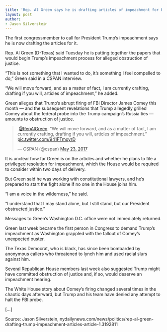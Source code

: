 ```yaml
---
title: 'Rep. Al Green says he is drafting articles of impeachment for President Trump'
layout: post
author:
- Jason Silverstein
---
```


The first congressmember to call for President Trump’s impeachment says he is now drafting the articles for it.

Rep. Al Green (D-Texas) said Tuesday he is putting together the papers that would begin Trump’s impeachment process for alleged obstruction of justice.

“This is not something that I wanted to do, it’s something I feel compelled to do,” Green said in a CSPAN interview.

“We will move forward, and as a matter of fact, I am currently crafting, drafting if you will, articles of impeachment,” he added.

Green alleges that Trump’s abrupt firing of FBI Director James Comey this month — and the subsequent revelations that Trump allegedly grilled Comey about the federal probe into the Trump campaign’s Russia ties — amounts to obstruction of justice.

<blockquote class="twitter-tweet"><p lang="en" dir="ltr">.<a href="https://twitter.com/RepAlGreen?ref_src=twsrc%5Etfw">@RepAlGreen</a>: “We will move forward, and as a matter of fact, I am currently crafting, drafting if you will, articles of impeachment.” <a href="https://t.co/941FTmoyrD">pic.twitter.com/941FTmoyrD</a></p>&mdash; CSPAN (@cspan) <a href="https://twitter.com/cspan/status/867014128266858498?ref_src=twsrc%5Etfw">May 23, 2017</a></blockquote> <script async src="https://platform.twitter.com/widgets.js" charset="utf-8"></script>

It is unclear how far Green is on the articles and whether he plans to file a privileged resolution for impeachment, which the House would be required to consider within two days of delivery.

But Green said he was working with constitutional lawyers, and he’s prepared to start the fight alone if no one in the House joins him.

“I am a voice in the wilderness,” he said.

“I understand that I may stand alone, but I still stand, but our President obstructed justice.”

Messages to Green’s Washington D.C. office were not immediately returned.

Green last week became the first person in Congress to demand Trump’s impeachment as Washington grappled with the fallout of Comey’s unexpected ouster.

The Texas Democrat, who is black, has since been bombarded by anonymous callers who threatened to lynch him and used racial slurs against him.

Several Republican House members last week also suggested Trump might have committed obstruction of justice and, if so, would deserve an impeachment hearing.

The White House story about Comey’s firing changed several times in the chaotic days afterward, but Trump and his team have denied any attempt to halt the FBI probe.

[…]

Source: Jason Silverstein, nydailynews.com/news/politics/rep-al-green-drafting-trump-impeachment-articles-article-1.3192811
